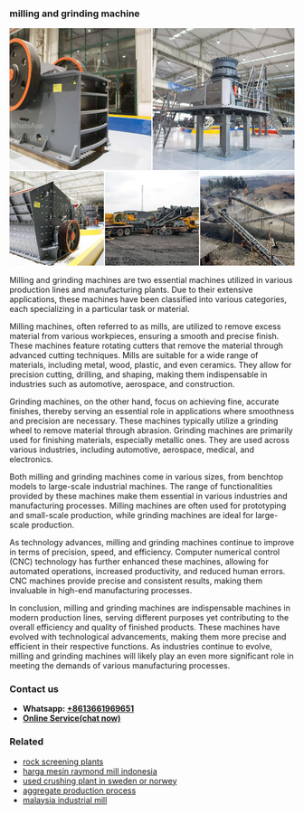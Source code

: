 <h3>milling and grinding machine</h3><img src='1708663366.jpg' alt=''><p>Milling and grinding machines are two essential machines utilized in various production lines and manufacturing plants. Due to their extensive applications, these machines have been classified into various categories, each specializing in a particular task or material. </p><p>Milling machines, often referred to as mills, are utilized to remove excess material from various workpieces, ensuring a smooth and precise finish. These machines feature rotating cutters that remove the material through advanced cutting techniques. Mills are suitable for a wide range of materials, including metal, wood, plastic, and even ceramics. They allow for precision cutting, drilling, and shaping, making them indispensable in industries such as automotive, aerospace, and construction. </p><p>Grinding machines, on the other hand, focus on achieving fine, accurate finishes, thereby serving an essential role in applications where smoothness and precision are necessary. These machines typically utilize a grinding wheel to remove material through abrasion. Grinding machines are primarily used for finishing materials, especially metallic ones. They are used across various industries, including automotive, aerospace, medical, and electronics. </p><p>Both milling and grinding machines come in various sizes, from benchtop models to large-scale industrial machines. The range of functionalities provided by these machines make them essential in various industries and manufacturing processes. Milling machines are often used for prototyping and small-scale production, while grinding machines are ideal for large-scale production. </p><p>As technology advances, milling and grinding machines continue to improve in terms of precision, speed, and efficiency. Computer numerical control (CNC) technology has further enhanced these machines, allowing for automated operations, increased productivity, and reduced human errors. CNC machines provide precise and consistent results, making them invaluable in high-end manufacturing processes. </p><p>In conclusion, milling and grinding machines are indispensable machines in modern production lines, serving different purposes yet contributing to the overall efficiency and quality of finished products. These machines have evolved with technological advancements, making them more precise and efficient in their respective functions. As industries continue to evolve, milling and grinding machines will likely play an even more significant role in meeting the demands of various manufacturing processes.</p><h3>Contact us</h3><ul><li><strong>Whatsapp:&nbsp;<a href="https://wa.me/8613661969651">+8613661969651</a></strong></li><li><a href="https://swt.shibang-china.com/?git&amp;zhl&amp;milling and grinding machine"><strong>Online Service(chat now)</strong></a></li></ul><h3>Related</h3><ul><li><a href='rock screening plants.md'>rock screening plants</a></li><li><a href='harga mesin raymond mill indonesia.md'>harga mesin raymond mill indonesia</a></li><li><a href='used crushing plant in sweden or norwey.md'>used crushing plant in sweden or norwey</a></li><li><a href='aggregate production process.md'>aggregate production process</a></li><li><a href='malaysia industrial mill.md'>malaysia industrial mill</a></li></ul>